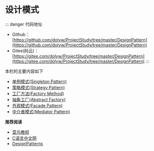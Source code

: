 # 设计模式

::: danger 代码地址
* Github：[https://github.com/dolyw/ProjectStudy/tree/master/DesignPattern](https://github.com/dolyw/ProjectStudy/tree/master/DesignPattern)
* Gitee(码云)：[https://gitee.com/dolyw/ProjectStudy/tree/master/DesignPattern](https://gitee.com/dolyw/ProjectStudy/tree/master/DesignPattern)
:::

本栏的主要内容如下

* [单例模式(Singleton Pattern)](01-Singleton-Pattern.html)
* [策略模式(Strategy Pattern)](02-Strategy-Pattern.html)
* [工厂方法(Factory Method)](03-Factory-Method.html)
* [抽象工厂(Abstract Factory)](04-Abstract-Factory.html)
* [外观模式(Facade Pattern)](05-Facade-Pattern.html)
* [中介者模式(Mediator Pattern)](06-Mediator-Pattern.html)

**推荐阅读**

* [菜鸟教程](https://www.runoob.com/design-pattern/)
* [C语言中文网](http://c.biancheng.net/view/1317.html)
* [DesignPatterns](https://github.com/bjmashibing/DesignPatterns)

